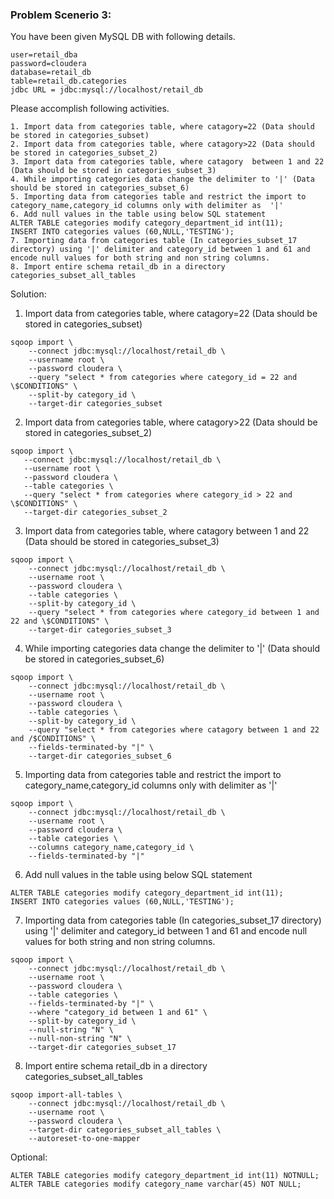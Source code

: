 ### Problem Scenerio 3: 

You have been given MySQL DB with following details.
```
user=retail_dba 
password=cloudera 
database=retail_db
table=retail_db.categories
jdbc URL = jdbc:mysql://localhost/retail_db
```
Please accomplish following activities.
```
1. Import data from categories table, where catagory=22 (Data should be stored in categories_subset)
2. Import data from categories table, where catagory>22 (Data should be stored in categories_subset_2)
3. Import data from categories table, where catagory  between 1 and 22 (Data should be stored in categories_subset_3)
4. While importing categories data change the delimiter to '|' (Data should be stored in categories_subset_6)
5. Importing data from categories table and restrict the import to category_name,category_id columns only with delimiter as  '|'
6. Add null values in the table using below SQL statement 
ALTER TABLE categories modify category_department_id int(11);
INSERT INTO categories values (60,NULL,'TESTING');
7. Importing data from categories table (In categories_subset_17 directory) using '|' delimiter and category_id between 1 and 61 and encode null values for both string and non string columns.
8. Import entire schema retail_db in a directory categories_subset_all_tables
 ```
 
Solution:
1. Import data from categories table, where catagory=22 (Data should be stored in categories_subset) 
```
sqoop import \
    --connect jdbc:mysql://localhost/retail_db \
    --username root \
    --password cloudera \
    --query "select * from categories where category_id = 22 and \$CONDITIONS" \
    --split-by category_id \
    --target-dir categories_subset
```
2. Import data from categories table, where catagory>22 (Data should be stored in categories_subset_2) 
 ```
sqoop import \
    --connect jdbc:mysql://localhost/retail_db \
    --username root \
    --password cloudera \
    --table categories \
    --query "select * from categories where category_id > 22 and \$CONDITIONS" \
    --target-dir categories_subset_2
```
3. Import data from categories table, where catagory  between 1 and 22 (Data should be stored in categories_subset_3)
```
sqoop import \
    --connect jdbc:mysql://localhost/retail_db \
    --username root \
    --password cloudera \
    --table categories \
    --split-by category_id \
    --query "select * from categories where category_id between 1 and 22 and \$CONDITIONS" \
    --target-dir categories_subset_3
```

4. While importing categories data change the delimiter to '|' (Data should be stored in categories_subset_6)
```
sqoop import \
    --connect jdbc:mysql://localhost/retail_db \
    --username root \
    --password cloudera \
    --table categories \
    --split-by category_id \
    --query "select * from categories where catagory between 1 and 22 and /$CONDITIONS" \
    --fields-terminated-by "|" \
    --target-dir categories_subset_6
```
5. Importing data from categories table and restrict the import to category_name,category_id columns only with delimiter as  '|'
```
sqoop import \
    --connect jdbc:mysql://localhost/retail_db \
    --username root \
    --password cloudera \
    --table categories \
    --columns category_name,category_id \ 
    --fields-terminated-by "|"
```
6. Add null values in the table using below SQL statement 
```
ALTER TABLE categories modify category_department_id int(11);
INSERT INTO categories values (60,NULL,'TESTING');
```
7. Importing data from categories table (In categories_subset_17 directory) using '|' delimiter and category_id between 1 and 61 and encode null values for both string and non string columns.
```
sqoop import \
    --connect jdbc:mysql://localhost/retail_db \
    --username root \
    --password cloudera \
    --table categories \
    --fields-terminated-by "|" \
    --where "category_id between 1 and 61" \ 
    --split-by category_id \
    --null-string "N" \
    --null-non-string "N" \
    --target-dir categories_subset_17
```
8. Import entire schema retail_db in a directory categories_subset_all_tables
```
sqoop import-all-tables \
    --connect jdbc:mysql://localhost/retail_db \
    --username root \
    --password cloudera \
    --target-dir categories_subset_all_tables \
    --autoreset-to-one-mapper
```
Optional:
```
ALTER TABLE categories modify category_department_id int(11) NOTNULL;
ALTER TABLE categories modify category_name varchar(45) NOT NULL;
```
